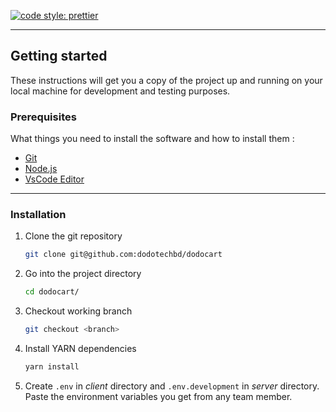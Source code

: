 [![code style: prettier](https://img.shields.io/badge/code_style-prettier-ff69b4.svg)](https://github.com/prettier/prettier)

---

## Getting started

These instructions will get you a copy of the project up and running on your local machine for development and testing purposes.

### Prerequisites

What things you need to install the software and how to install them :

- [Git](https://git-scm.com/)
- [Node.js](https://nodejs.org/)
- [VsCode Editor](https://code.visualstudio.com/)

---

### Installation

1. Clone the git repository

   ```bash
   git clone git@github.com:dodotechbd/dodocart
   ```

2. Go into the project directory

   ```bash
   cd dodocart/
   ```


3. Checkout working branch

   ```bash
   git checkout <branch>
   ```

4. Install YARN dependencies<br/>
    ```bash
    yarn install
   ```
5. Create `.env` in *client* directory and `.env.development` in *server* directory. Paste the environment variables you get from any team member.

